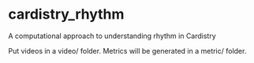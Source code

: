 # cardistry_rhythm
A computational approach to understanding rhythm in Cardistry

Put videos in a video/ folder. Metrics will be generated in a metric/ folder.